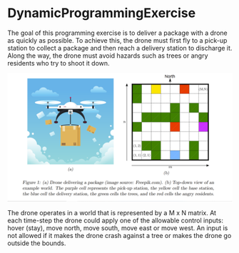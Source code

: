 # DynamicProgrammingExercise

The goal of this programming exercise is to deliver a package with a drone as quickly as
possible. To achieve this, the drone must first fly to a pick-up station to collect a package and
then reach a delivery station to discharge it. Along the way, the drone must avoid hazards such
as trees or angry residents who try to shoot it down.

![alt text](https://github.com/Abumze978/DynamicProgrammingExercise/blob/main/Screenshot%20(23).png)


The drone operates in a world that is represented by a M x N matrix. At each time-step the drone could apply one of the allowable control inputs: 
hover (stay), move north, move south, move east or move west. An input is not allowed if it makes the drone crash against 
a tree or makes the drone go outside the bounds.
